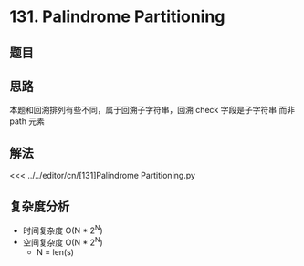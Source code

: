 # 131. Palindrome Partitioning

## 题目

<!--@include: ../../editor/cn/doc/content/[131]Palindrome Partitioning.md-->

## 思路
本题和回溯排列有些不同，属于回溯子字符串，回溯 check 字段是子字符串 而非 path 元素



## 解法

<<< ../../editor/cn/[131]Palindrome Partitioning.py


## 复杂度分析
- 时间复杂度 O(N * 2<sup>N</sup>)
- 空间复杂度 O(N * 2<sup>N</sup>)
  - N = len(s)

